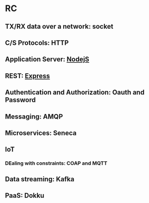 # RC

## TX/RX data over a network: socket

## C/S Protocols: HTTP

## Application Server: [NodejS](https://nodejs.org/en/)

## REST: [Express](https://expressjs.com/)

## Authentication and Authorization: Oauth and Password

## Messaging: AMQP

## Microservices: Seneca

## IoT

### DEaling with constraints: COAP and MQTT

## Data streaming: Kafka

## PaaS: Dokku
